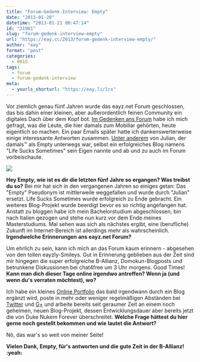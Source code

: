 ```yaml
---
title: "Forum-Gedenk-Interview: Empty"
date: "2013-01-20"
datetime: "2013-01-21 00:47:14"
id: "21981"
slug: "forum-gedenk-interview-empty"
url: "https://eay.cc/2013/forum-gedenk-interview-empty/"
author: "eay"
format: "post"
categories:
  - 0815
tags:
  - forum
  - forum-gedenk-interview
meta:
  - yourls_shorturl: "https://eay.li/1rx"
---
```


Vor ziemlich genau fünf Jahren wurde das eayz.net Forum geschlossen, das bis dahin einer kleinen, aber außerordentlich feinen Community ein digitales Dach über dem Kopf bot. [Im Gedenken ans Forum](//eay.cc/2013/remembering-das-forum/) habe ich mich gefragt, was die Leute, die hier damals zum Mobiliar gehörten, heute eigentlich so machen. Ein paar Emails später hatte ich dankenswerterweise einige interessante Antworten zusammen. [Unter anderem](//eay.cc/tag/forum-gedenk-interview/) von Julian, der damals™ als Empty unterwegs war, selbst ein erfolgreiches Blog namens "Life Sucks Sometimes" sein Eigen nannte und ab und zu auch im Forum vorbeischaute.

![](https://eay.cc/uploads/2013/forum_interview_empty.jpg)

**Hey Empty, wie ist es dir die letzten fünf Jahre so ergangen? Was treibst du so?** Bei mir hat sich in den vergangenen Jahren so einiges getan: Das "Empty" Pseudonym ist mittlerweile weggefallen und wurde durch "Julian" ersetzt. Life Sucks Sometimes wurde erfolgreich zu Ende gebracht. Ein weiteres Blog-Projekt wurde beerdigt bevor es so richtig angefangen hat. Anstatt zu bloggen habe ich mein Bachelorstudium abgeschlossen, bin nach Italien gezogen und stehe nun kurz vor dem Ende meines Masterstudiums. Mal sehen was sich als nächstes ergibt, eine (berufliche) Zukunft im Internet-Bereich ist allerdings mehr als wahrscheinlich. **Irgendwelche Erinnerungen ans eayz.net Forum?**

Um ehrlich zu sein, kann ich mich an das Forum kaum erinnern - abgesehen von den tollen eayzly-Smileys. Gut in Erinnerung geblieben aus der Zeit sind mir hingegen die super erfolgreiche B-Allianz, Domokun-Blogposts und betrunkene Diskussionen bei chat4free um 3 Uhr morgens. Good Times! **Kann man dich dieser Tage online irgendwo antreffen? Wenn ja (und wenn du's verraten möchtest), wo?**

Ich habe ein kleines [Online Portfolio](http://www.julianlehr.com/) das bald irgendwann durch ein Blog ergänzt wird, poste in mehr oder weniger regelmäßigen Abständen bei [Twitter](https://twitter.com/iamjulianx) und [G+](https://plus.google.com/101801852567428264239/posts) und arbeite bereits seit geraumer Zeit an einem noch geheimen, neuen Blog-Projekt, dessen Entwicklungsdauer aber bereits jetzt die von Duke Nukem Forever überschreitet. **Welche Frage hättest du hier gerne noch gestellt bekommen und wie lautet die Antwort?**

Nö, das war's so weit von meiner Seite!

**Vielen Dank, Empty, für's antworten und die gute Zeit in der B-Allianz! :yeah:**
